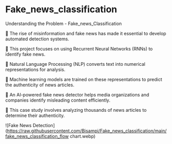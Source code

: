 # Fake_news_classification

Understanding the Problem -  Fake_news_Classification

🔹   The rise of misinformation and fake news has made it essential to develop automated detection systems.

🔹   This project focuses on using Recurrent Neural Networks (RNNs) to identify fake news.

🔹   Natural Language Processing (NLP) converts text into numerical representations for analysis.

🔹   Machine learning models are trained on these representations to predict the  authenticity of news articles.

🔹   An AI-powered fake news detector helps media organizations and companies identify misleading content efficiently.

🔹   This case study involves analyzing thousands of news articles to determine their authenticity.

![Fake News Detection](https://raw.githubusercontent.com/Bisampi/Fake_news_classification/main/fake_news_classification_flow chart.webp)



